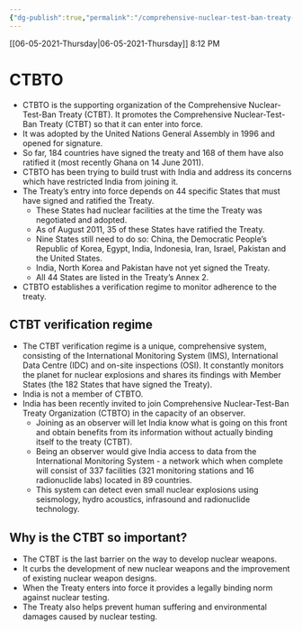 ```yaml
---
{"dg-publish":true,"permalink":"/comprehensive-nuclear-test-ban-treaty-organization-ctbto/"}
---
```


[[06-05-2021-Thursday\|06-05-2021-Thursday]]  8:12 PM

# CTBTO
- CTBTO is the supporting organization of the Comprehensive Nuclear-Test-Ban Treaty (CTBT). It promotes the Comprehensive Nuclear-Test-Ban Treaty (CTBT) so that it can enter into force.
- It was adopted by the United Nations General Assembly in 1996 and opened for signature. 
- So far, 184 countries have signed the treaty and 168 of them have also ratified it (most recently Ghana on 14 June 2011).
- CTBTO has been trying to build trust with India and address its concerns which have restricted India from joining it.
- The Treaty’s entry into force depends on 44 specific States that must have signed and ratified the Treaty. 
	- These States had nuclear facilities at the time the Treaty was negotiated and adopted. 
	- As of August 2011, 35 of these States have ratified the Treaty.
	- Nine States still need to do so: China, the Democratic People’s Republic of Korea, Egypt, India, Indonesia, Iran, Israel, Pakistan and the United States. 
	- India, North Korea and Pakistan have not yet signed the Treaty.
	- All 44 States are listed in the Treaty’s Annex 2.
- CTBTO establishes a verification regime to monitor adherence to the treaty.

## CTBT verification regime
- The CTBT verification regime is a unique, comprehensive system, consisting of the International Monitoring System (IMS), International Data Centre (IDC) and on-site inspections (OSI). It constantly monitors the planet for nuclear explosions and shares its findings with Member States (the 182 States that have signed the Treaty).
- India is not a member of CTBTO.
- India has been recently invited to join Comprehensive Nuclear-Test-Ban Treaty Organization (CTBTO) in the capacity of an observer. 
	- Joining as an observer will let India know what is going on this front and obtain benefits from its information without actually binding itself to the treaty (CTBT).
	- Being an observer would give India access to data from the International Monitoring System - a network which when complete will consist of 337 facilities (321 monitoring stations and 16 radionuclide labs) located in 89 countries. 
	- This system can detect even small nuclear explosions using seismology, hydro acoustics, infrasound and radionuclide technology.
## Why is the CTBT so important?
- The CTBT is the last barrier on the way to develop nuclear weapons. 
- It curbs the development of new nuclear weapons and the improvement of existing nuclear weapon designs. 
- When the Treaty enters into force it provides a legally binding norm against nuclear testing. 
- The Treaty also helps prevent human suffering and environmental damages caused by nuclear testing.



